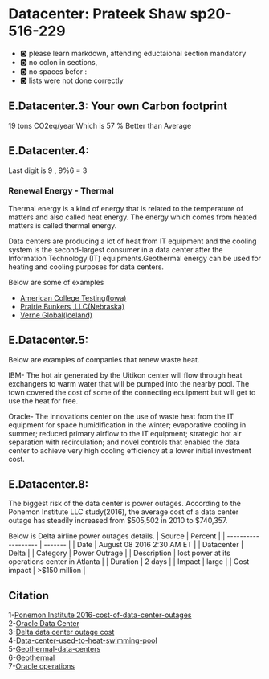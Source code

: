 # Datacenter: Prateek Shaw sp20-516-229

* :o2: please learn markdown, attending eductaional section mandatory
* :o2: no colon in sections, 
* :o2: no spaces befor :
* :o2: lists were not done correctly


## E.Datacenter.3: Your own Carbon footprint


19 tons CO2eq/year  Which is 57 % Better than Average

## E.Datacenter.4:

Last digit is 9 , 9%6 = 3

### Renewal Energy - Thermal 

Thermal energy is a kind of energy that is related to the temperature of matters and also called heat energy. The energy which comes from heated matters is called thermal energy.

Data centers are producing a lot of heat from IT equipment and the cooling system is the second-largest consumer in a data center after the Information Technology (IT) equipments.Geothermal energy can be used for heating and cooling purposes for data centers.

Below are some of examples  

* [American College Testing(Iowa)](https://www.datacenterknowledge.com/archives/2009/08/13/geothermal-data-center-is-leed-platinum)    
* [Prairie Bunkers, LLC(Nebraska)](https://www.datacenterknowledge.com/archives/2009/08/25/prairie-bunkers-pursues-geothermal-cooling/)  
* [Verne Global(Iceland)](https://www.datacenterknowledge.com/archives/2010/01/18/iceland-gets-major-data-center-project/)    
## E.Datacenter.5:

Below are examples of companies that renew waste heat.

IBM- The hot air generated by the Uitikon center will flow through heat exchangers to warm water that will be pumped into the nearby pool. The town covered the cost of some of the connecting equipment but will get to use the heat for free.

Oracle- The innovations center on the use of waste heat from the IT equipment for space humidification in the winter; evaporative cooling in summer; reduced primary airflow to the IT equipment; strategic hot air separation with recirculation; and novel controls that enabled the data center to achieve very high cooling efficiency at a lower initial investment cost.

## E.Datacenter.8:

The biggest risk of the data center is power outages. According to the Ponemon Institute LLC study(2016), the average cost of a data center outage has steadily increased from $505,502 in 2010 to $740,357.

Below is Delta airline power outages details.
| Source              | Percent |
| ------------------- | ------- | 
| Date  | August 08 2016 2:30 AM ET  |
| Datacenter | Delta |
| Category | Power Outrage |
| Description | lost power at its operations center in Atlanta |
| Duration | 2 days |
| Impact | large |
| Cost impact | >$150 million |

## Citation 

1-[Ponemon Institute 2016-cost-of-data-center-outages](https://www.vertiv.com/globalassets/documents/reports/2016-cost-of-data-center-outages-11-11_51190_1.pdf)  
2-[Oracle Data Center](http://www.oracle.com/us/products/applications/green/innovation-data-center-2394061.pdf)  
3-[Delta data center outage cost](https://money.cnn.com/2016/09/07/technology/delta-computer-outage-cost/)   
4-[Data-center-used-to-heat-swimming-pool](https://www.datacenterknowledge.com/archives/2008/04/02/data-center-used-to-heat-swimming-pool)    
5-[Geothermal-data-centers ](https://www.datacenterknowledge.com/geothermal-data-centers)    
6-[Geothermal](https://www.irena.org/geothermal)    
7-[Oracle operations](https://www.oracle.com/corporate/citizenship/sustainability/operations.html)    

